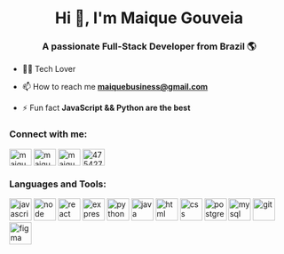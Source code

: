 <h1 align="center">Hi 👋, I'm Maique Gouveia</h1>
<h3 align="center">A passionate Full-Stack Developer from Brazil 🌎</h3>

- 👨‍💻 Tech Lover

- 📫 How to reach me **maiquebusiness@gmail.com**

- ⚡ Fun fact **JavaScript && Python are the best**

<h3 align="left">Connect with me:</h3>
<p align="left">
<a href="https://linkedin.com/in/maique-gouveia" target="_blank"><img align="center" src="https://skillicons.dev/icons?i=linkedin" alt="maique-gouveia" height="30" width="40" /></a>
<a href="https://instagram.com/maiquesz" target="_blank"><img align="center" src="https://skillicons.dev/icons?i=instagram" alt="maiquesz" height="30" width="40" /></a>
<a href="https://www.leetcode.com/maiquegouveia" target="_blank"><img align="center" src="https://raw.githubusercontent.com/rahuldkjain/github-profile-readme-generator/master/src/images/icons/Social/leet-code.svg" alt="maiquegouveia" height="30" width="40" /></a>
<a href="https://discordapp.com/users/475427764103675926" target="_blank"><img align="center" src="https://skillicons.dev/icons?i=discord" alt="475427764103675926" height="30" width="40" /></a>
</p>

<h3 align="left">Languages and Tools:</h3>
<p align="left">
<img src="https://skillicons.dev/icons?i=javascript" alt="javascript" width="40" height="40"/>
<img src="https://skillicons.dev/icons?i=nodejs" alt="node" width="40" height="40"/>
<img src="https://skillicons.dev/icons?i=react" alt="react" width="40" height="40"/>
<img src="https://skillicons.dev/icons?i=express" alt="express" width="40" height="40"/>
<img src="https://skillicons.dev/icons?i=python" alt="python" width="40" height="40"/>
<img src="https://skillicons.dev/icons?i=java" alt="java" width="40" height="40"/>
<img src="https://skillicons.dev/icons?i=html" alt="html" width="40" height="40"/>
<img src="https://skillicons.dev/icons?i=css" alt="css" width="40" height="40"/>
<img src="https://skillicons.dev/icons?i=postgres" alt="postgres" width="40" height="40"/>
<img src="https://skillicons.dev/icons?i=mysql" alt="mysql" width="40" height="40"/>
<img src="https://skillicons.dev/icons?i=git" alt="git" width="40" height="40"/>
<img src="https://skillicons.dev/icons?i=figma" alt="figma" width="40" height="40"/>
</p>
